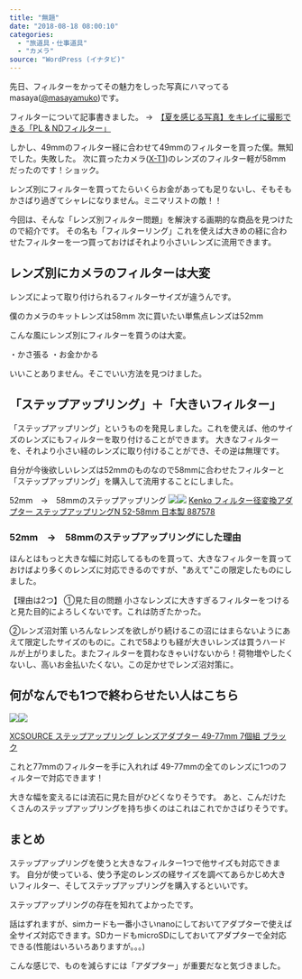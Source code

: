 ```yaml
---
title: "無題"
date: "2018-08-18 08:00:10"
categories:
  - "旅道具・仕事道具"
  - "カメラ"
source: "WordPress (イナタビ)"
---
```


先日、フィルターをかってその魅力をしった写真にハマってるmasaya([@masayamuko](https://twitter.com/MasayaMuko))です。

フィルターについて記事書きました。
→　[【夏を感じる写真】をキレイに撮影できる「PL & NDフィルター」](https://masayamuko.com/plnd_summer/)

しかし、49mmのフィルター経に合わせて49mmのフィルターを買った僕。無知でした。失敗した。
次に買ったカメラ([X-T1](https://masayamuko.com/hoshi-tx1/))のレンズのフィルター軽が58mmだったのです！ショック。

レンズ別にフィルターを買ってたらいくらお金があっても足りないし、そもそもかさばり過ぎてシャレになりません。ミニマリストの敵！！

今回は、そんな「レンズ別フィルター問題」を解決する画期的な商品を見つけたので紹介です。
その名も「フィルターリング」これを使えば大きめの経に合わせたフィルターを一つ買っておけばそれより小さいレンズに流用できます。

## レンズ別にカメラのフィルターは大変

レンズによって取り付けられるフィルターサイズが違うんです。

僕のカメラのキットレンズは58mm
次に買いたい単焦点レンズは52mm

こんな風にレンズ別にフィルターを買うのは大変。

・かさ張る
・お金かかる

いいことありません。そこでいい方法を見つけました。

## 「ステップアップリング」＋「大きいフィルター」

「ステップアップリング」というものを発見しました。これを使えば、他のサイズのレンズにもフィルターを取り付けることができます。
大きなフィルターを、それより小さい経のレンズに取り付けることができ、その逆は無理です。

自分が今後欲しいレンズは52mmのものなので58mmに合わせたフィルターと「ステップアップリング」を購入して流用することにしました。

52mm　→　58mmのステップアップリング
[![](//ws-fe.amazon-adsystem.com/widgets/q?_encoding=UTF8&ASIN=B00AFR1F3E&Format=_SL250_&ID=AsinImage&MarketPlace=JP&ServiceVersion=20070822&WS=1&tag=msymk-22&language=ja_JP)](https://www.amazon.co.jp/dp/B00AFR1F3E/ref=as_li_ss_il?coliid=I20GO07E9XR74P&colid=1PUWAS1PXNBL9&psc=0&ref_=lv_ov_lig_dp_it&linkCode=li3&tag=msymk-22&linkId=a5b639a9280ce6784baf58899782811e&language=ja_JP)![](https://ir-jp.amazon-adsystem.com/e/ir?t=msymk-22&language=ja_JP&l=li3&o=9&a=B00AFR1F3E)
[Kenko フィルター径変換アダプター ステップアップリングN 52-58mm 日本製 887578](https://amzn.to/2nReLaZ)

### 52mm　→　58mmのステップアップリングにした理由

ほんとはもっと大きな幅に対応してるものを買って、大きなフィルターを買っておけばより多くのレンズに対応できるのですが、"あえて"この限定したものにしました。

【理由は2つ】
①見た目の問題
小さなレンズに大きすぎるフィルターをつけると見た目的によろしくないです。これは防ぎたかった。

②レンズ沼対策
いろんなレンズを欲しがり続けるこの沼にはまらないようにあえて限定したサイズのものに。これで58よりも経が大きいレンズは買うハードルが上がりました。またフィルターを買わなきゃいけないから！荷物増やしたくないし、高いお金払いたくない。この足かせでレンズ沼対策に。

## 何がなんでも1つで終わらせたい人はこちら

[![](//ws-fe.amazon-adsystem.com/widgets/q?_encoding=UTF8&ASIN=B00KLZNHOK&Format=_SL250_&ID=AsinImage&MarketPlace=JP&ServiceVersion=20070822&WS=1&tag=msymk-22&language=ja_JP)](https://www.amazon.co.jp/XCSOURCE-%E3%82%B9%E3%83%86%E3%83%83%E3%83%97%E3%82%A2%E3%83%83%E3%83%97-%E3%82%B9%E3%83%86%E3%83%83%E3%83%97%E3%83%80%E3%82%A6%E3%83%B3-%E3%83%95%E3%82%A3%E3%83%AB%E3%82%BF%E3%83%BC%E3%82%A2%E3%83%80%E3%83%97%E3%82%BF%E3%83%BC-49-82mm/dp/B00KLZNHOK/ref=as_li_ss_il?ie=UTF8&qid=1534503255&sr=8-3&keywords=%E3%83%95%E3%82%A3%E3%83%AB%E3%82%BF%E3%83%BC%E3%80%80%E5%A4%89%E6%8F%9B&linkCode=li3&tag=msymk-22&linkId=984ecf79f1ad30e7d8aa61b156ceb042&language=ja_JP)![](https://ir-jp.amazon-adsystem.com/e/ir?t=msymk-22&language=ja_JP&l=li3&o=9&a=B00KLZNHOK)

[XCSOURCE ステップアップリング レンズアダプター 49-77mm 7個組 ブラック](https://amzn.to/2BjTxMf)

これと77mmのフィルターを手に入れれば
49-77mmの全てのレンズに1つのフィルターで対応できます！

大きな幅を変えるには流石に見た目がひどくなりそうです。
あと、こんだけたくさんのステップアップリングを持ち歩くのはこれはこれでかさばりそうです。

## まとめ

ステップアップリングを使うと大きなフィルター1つで他サイズも対応できます。
自分が使っている、使う予定のレンズの経サイズを調べてあらかじめ大きいフィルター、そしてステップアップリングを購入するといいです。

ステップアップリングの存在を知れてよかったです。

話はずれますが、simカードも一番小さいnanoにしておいてアダプターで使えば全サイズ対応できます。SDカードもmicroSDにしておいてアダプターで全対応できる(性能はいろいろありますが。。。)

こんな感じで、ものを減らすには「アダプター」が重要だなと気づきました。